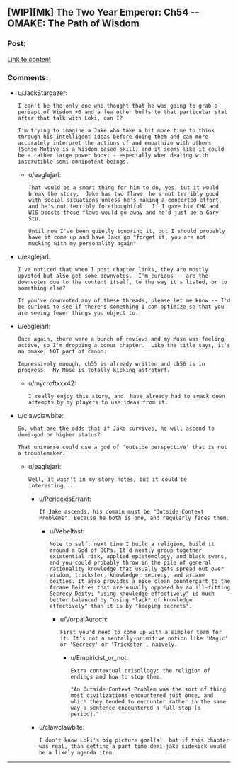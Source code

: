 ## [WIP][Mk] The Two Year Emperor: Ch54 -- OMAKE: The Path of Wisdom

### Post:

[Link to content](https://www.fanfiction.net/s/9669819/54/The-Two-Year-Emperor)

### Comments:

- u/JackStargazer:
  ```
  I can't be the only one who thought that he was going to grab a periapt of Wisdom +6 and a few other buffs to that particular stat after that talk with Loki, can I?

  I'm trying to imagine a Jake who take a bit more time to think through his intelligent ideas before doing them and can more accurately interpret the actions of and empathize with others (Sense Motive is a Wisdom based skill) and it seems like it could be a rather large power boost - especially when dealing with inscrutible semi-omnipotent beings.
  ```

  - u/eaglejarl:
    ```
    That would be a smart thing for him to do, yes, but it would break the story.  Jake has two flaws: he's not terribly good with social situations unless he's making a concerted effort, and he's not terribly forethoughtful.  If I gave him CHA and WIS boosts those flaws would go away and he'd just be a Gary Stu.

    Until now I've been quietly ignoring it, but I should probably have it come up and have Jake go "forget it, you are not mucking with my personality again"
    ```

- u/eaglejarl:
  ```
  I've noticed that when I post chapter links, they are mostly upvoted but also get some downvotes.  I'm curious -- are the downvotes due to the content itself, to the way it's listed, or to something else?

  If you've downvoted any of these threads, please let me know -- I'd be curious to see if there's something I can optimize so that you are seeing fewer things you object to.
  ```

- u/eaglejarl:
  ```
  Once again, there were a bunch of reviews and my Muse was feeling active, so I'm dropping a bonus chapter.  Like the title says, it's an omake, NOT part of canon.

  Impressively enough, ch55 is already written and ch56 is in progress.  My Muse is totally kicking astroturf.
  ```

  - u/mycroftxxx42:
    ```
    I really enjoy this story, and  have already had to smack down attempts by my players to use ideas from it.
    ```

- u/clawclawbite:
  ```
  So, what are the odds that if Jake survives, he will ascend to demi-god or higher status?

  That universe could use a god of 'outside perspective' that is not a troublemaker.
  ```

  - u/eaglejarl:
    ```
    Well, it wasn't in my story notes, but it could be interesting....
    ```

    - u/PeridexisErrant:
      ```
      If Jake ascends, his domain must be "Outside Context Problems". Because he both is one, and regularly faces them.
      ```

      - u/Vebeltast:
        ```
        Note to self: next time I build a religion, build it around a God of OCPs. It'd neatly group together existential risk, applied epistemology, and black swans, and you could probably throw in the pile of general rationality knowledge that usually gets spread out over wisdom, trickster, knowledge, secrecy, and arcane deities. It also provides a nice clean counterpart to the Arcane Deities that are usually opposed by an ill-fitting Secrecy Deity; "using knowledge effectively" is much better balanced by "using *lack* of knowledge effectively" than it is by "keeping secrets".
        ```

        - u/VorpalAuroch:
          ```
          First you'd need to come up with a simpler term for it. It's not a mentally-primitive notion like 'Magic' or 'Secrecy' or 'Trickster', naively.
          ```

          - u/Empiricist_or_not:
            ```
            Extra contextual crisollogy: the religion of endings and how to stop them. 

            "An Outside Context Problem was the sort of thing most civilizations encountered just once, and which they tended to encounter rather in the same way a sentence encountered a full stop [a period]."
            ```

    - u/clawclawbite:
      ```
      I don't know Loki's big picture goal(s), but if this chapter was real, than getting a part time demi-jake sidekick would be a likely agenda item.
      ```

---

